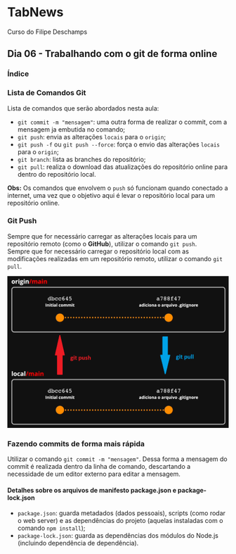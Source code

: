 # TabNews
Curso do Filipe Deschamps

## Dia 06 - Trabalhando com o git de forma online

### Índice

### Lista de Comandos Git

Lista de comandos que serão abordados nesta aula:

- `git commit -m "mensagem"`: uma outra forma de realizar o commit, com a mensagem ja embutida no comando;
- `git push`: envia as alterações `locais` para o `origin`;
- `git push -f` ou `git push --force`: força o envio das alterações `locais` para o `origin`;
- `git branch`: lista as branches do repositório;
- `git pull`: realiza o download das atualizações do repositório online para dentro do repositório local.

**Obs:** Os comandos que envolvem o `push` só funcionam quando conectado a internet, uma vez que o objetivo aqui é levar o repositório local para um repositório online.

### Git Push

Sempre que for necessário carregar as alterações locais para um repositório remoto (como o **GitHub**), utilizar o comando `git push`. <br>
Sempre que for necessário carregar o repositório local com as modificações realizadas em um repositório remoto, utilizar o comando `git pull`.

![Git Push e Git Pull](Imagens/04.%20Git%20Push%20e%20Git%20Pull.png)

### Fazendo commits de forma mais rápida

Utilizar o comando `git commit -m "mensagem"`. Dessa forma a mensagem do commit é realizada dentro da linha de comando, descartando a necessidade de um editor externo para editar a mensagem.

#### Detalhes sobre os arquivos de manifesto package.json e package-lock.json

- `package.json`: guarda metadados (dados pessoais), scripts (como rodar o web server) e as dependências do projeto (aquelas instaladas com o comando `npm install`);
- `package-lock.json`: guarda as dependências dos módulos do Node.js (incluindo dependência de dependência).


